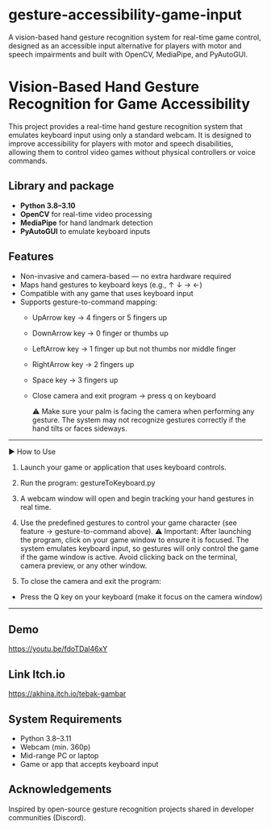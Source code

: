 # gesture-accessibility-game-input
A vision-based hand gesture recognition system for real-time game control, designed as an accessible input alternative for players with motor and speech impairments and built with OpenCV, MediaPipe, and PyAutoGUI.


# Vision-Based Hand Gesture Recognition for Game Accessibility

This project provides a real-time hand gesture recognition system that emulates keyboard input using only a standard webcam. It is designed to improve accessibility for players with motor and speech disabilities, allowing them to control video games without physical controllers or voice commands.

## Library and package
- **Python 3.8–3.10**
- **OpenCV** for real-time video processing
- **MediaPipe** for hand landmark detection
- **PyAutoGUI** to emulate keyboard inputs

## Features
- Non-invasive and camera-based — no extra hardware required
- Maps hand gestures to keyboard keys (e.g., ↑ ↓ → ←)
- Compatible with any game that uses keyboard input
- Supports gesture-to-command mapping:
  - UpArrow key → 4 fingers or 5 fingers up
  - DownArrow key → 0 finger or thumbs up
  - LeftArrow key → 1 finger up but not thumbs nor middle finger
  - RightArrow key → 2 fingers up
  - Space key → 3 fingers up
  - Close camera and exit program → press q on keyboard

    ⚠️ Make sure your palm is facing the camera when performing any gesture.
    The system may not recognize gestures correctly if the hand tilts or faces sideways.
 ---

▶️ How to Use
1. Launch your game or application that uses keyboard controls.

2. Run the program: gestureToKeyboard.py

3. A webcam window will open and begin tracking your hand gestures in real time.

4. Use the predefined gestures to control your game character (see feature -> gesture-to-command above).
⚠️ Important: After launching the program, click on your game window to ensure it is focused.
The system emulates keyboard input, so gestures will only control the game if the game window is active.
Avoid clicking back on the terminal, camera preview, or any other window.

5. To close the camera and exit the program:
- Press the Q key on your keyboard (make it focus on the camera window)


---

## Demo
https://youtu.be/fdoTDal46xY

## Link Itch.io
https://akhina.itch.io/tebak-gambar

## System Requirements
- Python 3.8–3.11
- Webcam (min. 360p)
- Mid-range PC or laptop
- Game or app that accepts keyboard input

## Acknowledgements
Inspired by open-source gesture recognition projects shared in developer communities (Discord).
